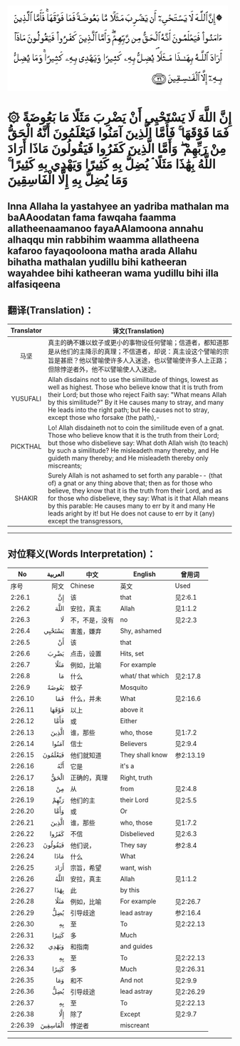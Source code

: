 ![002:026](images/002_026.gif)

#  ۞ إِنَّ اللَّهَ لَا يَسْتَحْيِي أَنْ يَضْرِبَ مَثَلًا مَا بَعُوضَةً فَمَا فَوْقَهَا ۚ فَأَمَّا الَّذِينَ آمَنُوا فَيَعْلَمُونَ أَنَّهُ الْحَقُّ مِنْ رَبِّهِمْ ۖ وَأَمَّا الَّذِينَ كَفَرُوا فَيَقُولُونَ مَاذَا أَرَادَ اللَّهُ بِهَٰذَا مَثَلًا ۘ يُضِلُّ بِهِ كَثِيرًا وَيَهْدِي بِهِ كَثِيرًا ۚ وَمَا يُضِلُّ بِهِ إِلَّا الْفَاسِقِينَ 

## Inna Allaha la yastahyee an yadriba mathalan ma baAAoodatan fama fawqaha faamma allatheenaamanoo fayaAAlamoona annahu alhaqqu min rabbihim waamma allatheena kafaroo fayaqooloona matha arada Allahu bihatha mathalan yudillu bihi katheeran wayahdee bihi katheeran wama yudillu bihi illa alfasiqeena

## 翻译(Translation)：

| Translator | 译文(Translation)                                            |
|:----------:| ------------------------------------------------------------ |
| 马坚       | 真主的确不嫌以蚊子或更小的事物设任何譬喻；信道者，都知道那是从他们的主降示的真理；不信道者，却说：真主设这个譬喻的宗旨是甚麽？他以譬喻使许多人入迷途，也以譬喻使许多人上正路；但除悖逆者外，他不以譬喻使人入迷途。 |
| YUSUFALI   | Allah disdains not to use the similitude of things, lowest as well as highest. Those who believe know that it is truth from their Lord; but those who reject Faith say: "What means Allah by this similitude?" By it He causes many to stray, and many He leads into the right path; but He causes not to stray, except those who forsake (the path),- |
| PICKTHAL   | Lo! Allah disdaineth not to coin the similitude even of a gnat. Those who believe know that it is the truth from their Lord; but those who disbelieve say: What doth Allah wish (to teach) by such a similitude? He misleadeth many thereby, and He guideth many thereby; and He misleadeth thereby only miscreants; |
| SHAKIR     | Surely Allah is not ashamed to set forth any parable-- (that of) a gnat or any thing above that; then as for those who believe, they know that it is the truth from their Lord, and as for those who disbelieve, they say: What is it that Allah means by this parable: He causes many to err by it and many He leads aright by it! but He does not cause to err by it (any) except the transgressors, |

---

## 对位释义(Words Interpretation)：

| No      |  العربية | 中文           | English          | 曾用词    |
| ------- | -------: | -------------- | ---------------- | --------- |
| 序号    |     阿文 | Chinese        | 英文             | Used      |
| 2:26.1  |       إِنَّ | 该             | that             | 见2:6.1   |
| 2:26.2  |     اللَّهَ | 安拉，真主     | Allah            | 见1:1.2   |
| 2:26.3  |       لَا | 不，不是，没有 | no               | 见2:2.3   |
| 2:26.4  |   يَسْتَحْيِي | 害羞，嫌弃     | Shy, ashamed     |           |
| 2:26.5  |       أَنْ | 该             | that             |           |
| 2:26.6  |     يَضْرِبَ | 点击，设置     | Hits, set        |           |
| 2:26.7  |     مَثَلًا | 例如，比喻     | For example      |           |
| 2:26.8  |       مَا | 什么           | what/ that which | 见2:17.8  |
| 2:26.9  |    بَعُوضَةً | 蚊子           | Mosquito         |           |
| 2:26.10 |      فَمَا | 什么，并未     | What             | 见2:16.6  |
| 2:26.11 |    فَوْقَهَا | 以上           | above it         |           |
| 2:26.12 |     فَأَمَّا | 或             | Either           |           |
| 2:26.13 |    الَّذِينَ | 谁，那些       | who, those       | 见1:7.2   |
| 2:26.14 |    آمَنُوا | 信士           | Believers        | 见2:9.4   |
| 2:26.15 |  فَيَعْلَمُونَ | 他们就知道     | They shall know  | 参2:13.19 |
| 2:26.16 |      أَنَّهُ | 它是           | it's a           |           |
| 2:26.17 |     الْحَقُّ | 正确的，真理   | Right, truth     |           |
| 2:26.18 |       مِنْ | 从             | from             | 见2:4.8   |
| 2:26.19 |     رَبِّهِمْ | 他们的主       | their Lord       | 见2:5.5   |
| 2:26.20 |     وَأَمَّا | 或             | Or               |           |
| 2:26.21 |    الَّذِينَ | 谁，那些       | who, those       | 见1:7.2   |
| 2:26.22 |    كَفَرُوا | 不信           | Disbelieved      | 见2:6.3   |
| 2:26.23 |  فَيَقُولُونَ | 他们说，       | They say         | 参2:8.4   |
| 2:26.24 |     مَاذَا | 什么           | What             |           |
| 2:26.25 |     أَرَادَ | 宗旨，希望     | want, wish       |           |
| 2:26.26 |     اللَّهُ | 安拉，真主     | Allah            | 见1:1.2   |
| 2:26.27 |     بِهَٰذَا | 此             | by this          |           |
| 2:26.28 |     مَثَلًا | 例如，比喻     | For example      | 见2:26.7  |
| 2:26.29 |      يُضِلُّ | 引导歧途       | lead astray      | 参2:16.4  |
| 2:26.30 |       بِهِ | 至             | To               | 见2:22.13 |
| 2:26.31 |    كَثِيرًا | 多             | Much             |           |
| 2:26.32 |    وَيَهْدِي | 和指南         | and guides       |           |
| 2:26.33 |       بِهِ | 至             | To               | 见2:22.13 |
| 2:26.34 |    كَثِيرًا | 多             | Much             | 见2:26.31 |
| 2:26.35 |      وَمَا | 和不           | And not          | 见2:9.9   |
| 2:26.36 |      يُضِلُّ | 引导歧途       | lead astray      | 见2:26.29 |
| 2:26.37 |       بِهِ | 至             | To               | 见2:22.13 |
| 2:26.38 |      إِلَّا | 除了           | Except           | 见2:9.7   |
| 2:26.39 | الْفَاسِقِينَ | 悖逆者         | miscreant        |           |

---
